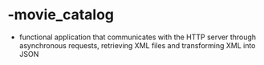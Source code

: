 # -movie_catalog
- functional application that communicates with the HTTP server through asynchronous requests, retrieving XML files and transforming XML into JSON

